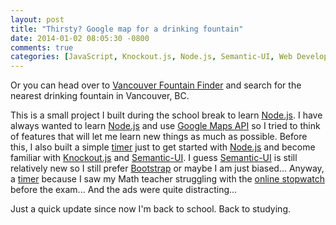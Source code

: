 ```yaml
---
layout: post
title: "Thirsty? Google map for a drinking fountain"
date: 2014-01-02 08:05:30 -0800
comments: true
categories: [JavaScript, Knockout.js, Node.js, Semantic-UI, Web Development]
---
```


Or you can head over to [Vancouver Fountain Finder][fountain] and search for the nearest drinking fountain in Vancouver, BC.  

This is a small project I built during the school break to learn [Node.js][nodejs]. I have always wanted to learn [Node.js][nodejs] and use [Google Maps API](gmap-v3) so I tried to think of features that will let me learn new things as much as possible. Before this, I also built a simple [timer][timer] just to get started with [Node.js][nodejs] and become familiar with [Knockout.js][ko] and [Semantic-UI][semanticui]. <!--more-->I guess [Semantic-UI][semanticui] is still relatively new so I still prefer [Bootstrap][bootstrap] or maybe I am just biased... Anyway, a [timer][timer] because I saw my Math teacher struggling with the [online stopwatch][online-stopwatch] before the exam... And the ads were quite distracting...

Just a quick update since now I'm back to school. Back to studying.

[fountain]: http://vancouverfountains.herokuapp.com/ "Vancouver Fountain Finder"
[nodejs]: http://nodejs.org/ "Node.js"
[gmap-v3]: https://developers.google.com/maps/documentation/javascript/ "Google Maps API V3"
[timer]: http://bpmtimer.herokuapp.com/ "Timer"
[semanticui]: http://semantic-ui.com/ "Semantic-UI"
[bootstrap]: http://getbootstrap.com/ "Bootstrap"
[online-stopwatch]: http://online-stopwatch.com/ "Online Stopwatch"
[ko]: http://knockoutjs.com/ "Knockout.js"
